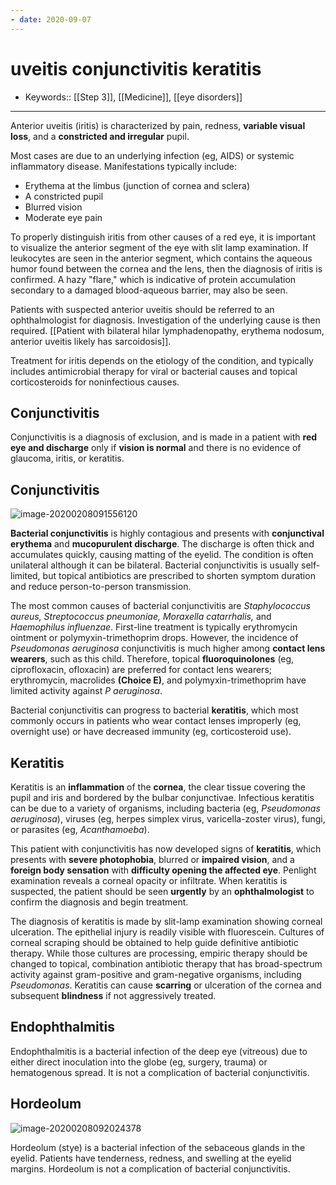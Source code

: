 ```yaml
---
- date: 2020-09-07
---
```


# uveitis conjunctivitis keratitis

- Keywords:: [[Step 3]], [[Medicine]], [[eye disorders]]
---

<!-- uveitis sx, dx, rx -->

Anterior uveitis (iritis) is characterized by pain, redness, **variable visual loss**, and a **constricted and irregular** pupil.

Most cases are due to an underlying infection (eg, AIDS) or systemic inflammatory disease.  Manifestations typically include:

- Erythema at the limbus (junction of cornea and sclera)
- A constricted pupil
- Blurred vision
- Moderate eye pain

To properly distinguish iritis from other causes  of a red eye, it is important to visualize the anterior segment of the eye with slit lamp examination. If leukocytes are seen in the anterior  segment, which contains the aqueous humor found between the cornea and  the lens, then the diagnosis of iritis is confirmed. A hazy "flare," which is indicative of protein accumulation secondary to a damaged blood-aqueous barrier, may also be seen.

Patients with suspected anterior uveitis should be referred to an ophthalmologist for diagnosis.  Investigation of the underlying cause is then required. [[Patient with bilateral hilar lymphadenopathy, erythema nodosum, anterior uveitis likely has sarcoidosis]].

Treatment for iritis depends on the etiology of the condition, and typically includes antimicrobial therapy for viral or bacterial causes and topical corticosteroids for noninfectious causes.

## Conjunctivitis

 <!-- ignore -->

Conjunctivitis is a diagnosis of exclusion, and is made in a patient with **red eye and  discharge** only if **vision is normal** and there is no evidence of glaucoma, iritis, or keratitis.

## Conjunctivitis

<!-- conjunctivitis rx -->

![image-20200208091556120](https://photos.thisispiggy.com/file/wikiFiles/image-20200208091556120.png)

**Bacterial conjunctivitis** is highly contagious and presents with **conjunctival erythema** and **mucopurulent discharge**.  The discharge is often thick and accumulates quickly, causing matting  of the eyelid. The condition is often unilateral although it can be  bilateral. Bacterial conjunctivitis is usually self-limited, but  topical antibiotics are prescribed to shorten symptom duration and  reduce person-to-person transmission.

The most common causes of bacterial conjunctivitis are _Staphylococcus aureus, Streptococcus pneumoniae, Moraxella catarrhalis,_ and _Haemophilus influenzae_. First-line treatment is typically erythromycin ointment or polymyxin-trimethoprim drops. However, the incidence of _Pseudomonas aeruginosa_ conjunctivitis is much higher among **contact lens wearers**, such as this child. Therefore, topical **fluoroquinolones** (eg, ciprofloxacin, ofloxacin) are preferred for contact lens wearers; erythromycin, macrolides **(Choice E)**, and polymyxin-trimethoprim have limited activity against _P aeruginosa_.

<!-- bacterial conjunctivitis complications -->

Bacterial conjunctivitis can progress to bacterial **keratitis**, which most commonly occurs in patients who wear contact lenses improperly (eg, overnight use) or have decreased immunity (eg,  corticosteroid use).

## Keratitis

<!-- keratitis sx, dx, rx, complications -->

Keratitis is an **inflammation** of the **cornea**, the clear tissue covering the pupil and iris and bordered by the bulbar conjunctivae. Infectious keratitis can be due to a variety of  organisms, including bacteria (eg, _Pseudomonas aeruginosa_), viruses (eg, herpes simplex virus, varicella-zoster virus), fungi, or parasites (eg, _Acanthamoeba_).

This patient with conjunctivitis has now developed signs of **keratitis**, which presents with **severe photophobia**, blurred or **impaired vision**, and a **foreign body sensation** with **difficulty opening the affected eye**. Penlight examination reveals a corneal opacity or  infiltrate. When keratitis is suspected, the patient should be seen **urgently** by an **ophthalmologist** to confirm the diagnosis and begin treatment.

The diagnosis of keratitis is made by slit-lamp examination showing corneal ulceration. The epithelial injury is readily visible with  fluorescein. Cultures of corneal scraping should be obtained to help  guide definitive antibiotic therapy. While those cultures are  processing, empiric therapy should be changed to topical, combination  antibiotic therapy that has broad-spectrum activity against  gram-positive and gram-negative organisms, including _Pseudomonas_. Keratitis can cause **scarring** or ulceration of the cornea and subsequent **blindness** if not aggressively treated.

## Endophthalmitis

<!-- endophthalmitis causes -->

Endophthalmitis is a bacterial infection of the deep eye (vitreous) due  to either direct inoculation into the globe (eg, surgery, trauma) or  hematogenous spread. It is not a complication of bacterial  conjunctivitis.

## Hordeolum

<!-- hordeolum is -->

![image-20200208092024378](https://photos.thisispiggy.com/file/wikiFiles/image-20200208092024378.png)

Hordeolum (stye) is a bacterial infection of the sebaceous glands in the eyelid. Patients have tenderness, redness, and swelling at the eyelid  margins. Hordeolum is not a complication of bacterial conjunctivitis.
